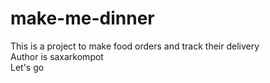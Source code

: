# make-me-dinner
This is a project to make food orders and track their delivery
<br/>Author is saxarkompot
<br/>Let's go